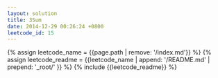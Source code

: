```yaml
---
layout: solution
title: 3Sum
date: 2014-12-29 00:26:24 +0800
leetcode_id: 15
---
```

{% assign leetcode_name = {{page.path | remove: '/index.md'}}  %}
{% assign leetcode_readme = {{leetcode_name | append: '/README.md' | prepend: '_root/' }}  %}
{% include {{leetcode_readme}} %}
